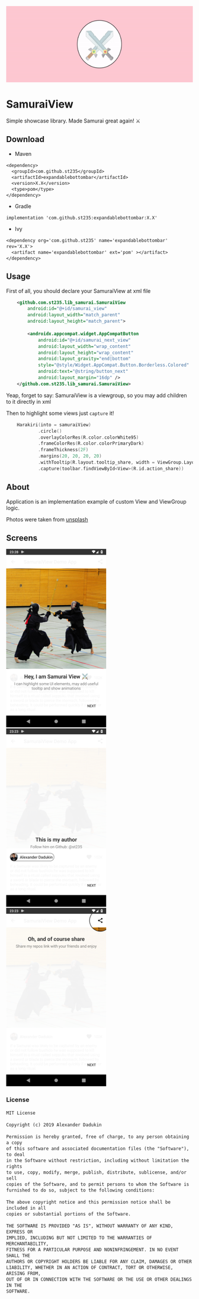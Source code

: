 <img src="https://raw.githubusercontent.com/st235/SamuraiView/master/images/showcase.gif" width="600" height="205">

# SamuraiView

Simple showcase library. Made Samurai great again! ⚔️

## Download

- Maven

```text
<dependency>
  <groupId>com.github.st235</groupId>
  <artifactId>expandablebottombar</artifactId>
  <version>X.X</version>
  <type>pom</type>
</dependency>
```

- Gradle

```text
implementation 'com.github.st235:expandablebottombar:X.X'
```

- Ivy

```text
<dependency org='com.github.st235' name='expandablebottombar' rev='X.X'>
  <artifact name='expandablebottombar' ext='pom' ></artifact>
</dependency>
```


## Usage

First of all, you should declare your SamuraiView at xml file

```xml
    <github.com.st235.lib_samurai.SamuraiView
        android:id="@+id/samurai_view"
        android:layout_width="match_parent"
        android:layout_height="match_parent">

        <androidx.appcompat.widget.AppCompatButton
            android:id="@+id/samurai_next_view"
            android:layout_width="wrap_content"
            android:layout_height="wrap_content"
            android:layout_gravity="end|bottom"
            style="@style/Widget.AppCompat.Button.Borderless.Colored"
            android:text="@string/button_next"
            android:layout_margin="16dp" />
    </github.com.st235.lib_samurai.SamuraiView>
```

Yeap, forget to say: SamuraiView is a viewgroup, so you may add children to it directly in xml

Then to highlight some views just `capture` it!

```kotlin
    Harakiri(into = samuraiView)
            .circle()
            .overlayColorRes(R.color.colorWhite95)
            .frameColorRes(R.color.colorPrimaryDark)
            .frameThickness(2F)
            .margins(20, 20, 20, 20)
            .withTooltip(R.layout.tooltip_share, width = ViewGroup.LayoutParams.MATCH_PARENT)
            .capture(toolbar.findViewById<View>(R.id.action_share))
```

## About
Application is an implementation example of custom View and ViewGroup logic.

Photos were taken from [unsplash](https://unsplash.com/)

## Screens

<img src="https://raw.githubusercontent.com/st235/SamuraiView/master/images/introduction.png" width="270" height="480"> <img src="https://raw.githubusercontent.com/st235/SamuraiView/master/images/author.png" width="270" height="480"> <img src="https://raw.githubusercontent.com/st235/SamuraiView/master/images/share.png" width="270" height="480">

### License

```text
MIT License

Copyright (c) 2019 Alexander Dadukin

Permission is hereby granted, free of charge, to any person obtaining a copy
of this software and associated documentation files (the "Software"), to deal
in the Software without restriction, including without limitation the rights
to use, copy, modify, merge, publish, distribute, sublicense, and/or sell
copies of the Software, and to permit persons to whom the Software is
furnished to do so, subject to the following conditions:

The above copyright notice and this permission notice shall be included in all
copies or substantial portions of the Software.

THE SOFTWARE IS PROVIDED "AS IS", WITHOUT WARRANTY OF ANY KIND, EXPRESS OR
IMPLIED, INCLUDING BUT NOT LIMITED TO THE WARRANTIES OF MERCHANTABILITY,
FITNESS FOR A PARTICULAR PURPOSE AND NONINFRINGEMENT. IN NO EVENT SHALL THE
AUTHORS OR COPYRIGHT HOLDERS BE LIABLE FOR ANY CLAIM, DAMAGES OR OTHER
LIABILITY, WHETHER IN AN ACTION OF CONTRACT, TORT OR OTHERWISE, ARISING FROM,
OUT OF OR IN CONNECTION WITH THE SOFTWARE OR THE USE OR OTHER DEALINGS IN THE
SOFTWARE.
```
